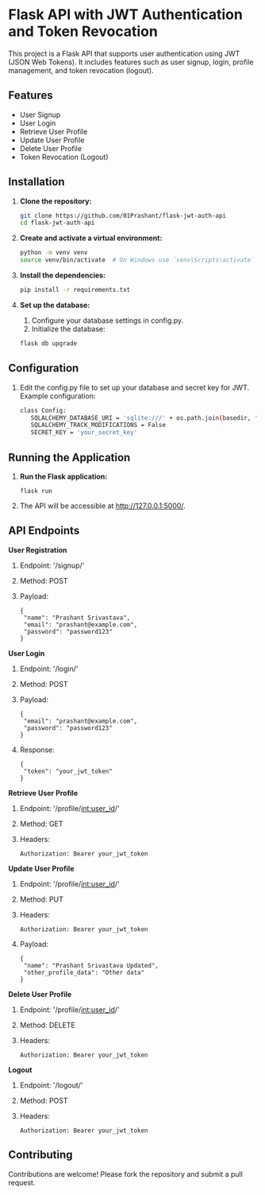 # Flask API with JWT Authentication and Token Revocation

This project is a Flask API that supports user authentication using JWT (JSON Web Tokens). It includes features such as user signup, login, profile management, and token revocation (logout).

## Features

- User Signup
- User Login
- Retrieve User Profile
- Update User Profile
- Delete User Profile
- Token Revocation (Logout)

## Installation

1. **Clone the repository:**

   ```sh
   git clone https://github.com/01Prashant/flask-jwt-auth-api
   cd flask-jwt-auth-api

2. **Create and activate a virtual environment:**

   ```sh
   python -m venv venv
   source venv/bin/activate  # On Windows use `venv\Scripts\activate`
3. **Install the dependencies:**

   ```sh
   pip install -r requirements.txt
4. **Set up the database:**
   1. Configure your database settings in config.py.
   2. Initialize the database:

   ```sh
   flask db upgrade
## Configuration

1. Edit the config.py file to set up your database and secret key for JWT. Example configuration:

   ```sh
   class Config:
      SQLALCHEMY_DATABASE_URI = 'sqlite:///' + os.path.join(basedir, 'app.db')
      SQLALCHEMY_TRACK_MODIFICATIONS = False
      SECRET_KEY = 'your_secret_key'
## Running the Application

1. **Run the Flask application:**

   ```shflask run
   flask run
2. The API will be accessible at http://127.0.0.1:5000/.

## API Endpoints

**User Registration**

1. Endpoint: '/signup/'
2. Method: POST
3. Payload:

   ```shflask run
   {
    "name": "Prashant Srivastava",
    "email": "prashant@example.com",
    "password": "password123"
   }
**User Login**

1. Endpoint: '/login/'
2. Method: POST
3. Payload:

   ```shflask run
   {
    "email": "prashant@example.com",
    "password": "password123"
   }
4. Response:

   ```shflask run
   {
    "token": "your_jwt_token"
   }
**Retrieve User Profile**

1. Endpoint: '/profile/<int:user_id>/'
2. Method: GET
3. Headers:

   ```shflask run
   Authorization: Bearer your_jwt_token
**Update User Profile**

1. Endpoint: '/profile/<int:user_id>/'
2. Method: PUT
3. Headers:

   ```shflask run
   Authorization: Bearer your_jwt_token
4. Payload:

   ```shflask run
   {
    "name": "Prashant Srivastava Updated",
    "other_profile_data": "Other data"
   }
**Delete User Profile**

1. Endpoint: '/profile/<int:user_id>/'
2. Method: DELETE
3. Headers:

   ```shflask run
   Authorization: Bearer your_jwt_token
**Logout**

1. Endpoint: '/logout/'
2. Method: POST
3. Headers:

   ```shflask run
   Authorization: Bearer your_jwt_token
## Contributing

Contributions are welcome! Please fork the repository and submit a pull request.
